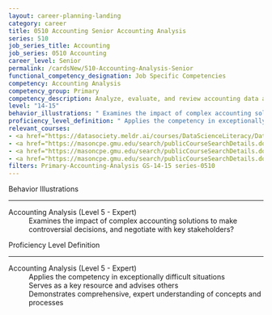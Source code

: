 ```yaml
---
layout: career-planning-landing
category: career
title: 0510 Accounting Senior Accounting Analysis
series: 510
job_series_title: Accounting
job_series: 0510 Accounting
career_level: Senior
permalink: /cardsNew/510-Accounting-Analysis-Senior
functional_competency_designation: Job Specific Competencies
competency: Accounting Analysis
competency_group: Primary
competency_description: Analyze, evaluate, and review accounting data and reports using business tools and applications, and performance metrics to provide recommendations.
level: "14-15"
behavior_illustrations: " Examines the impact of complex accounting solutions to make controversial decisions, and negotiate with key stakeholders?"
proficiency_level_definition: " Applies the competency in exceptionally difficult situations  Serves as a key resource and advises others  Demonstrates comprehensive, expert understanding of concepts and processes"
relevant_courses: 
- <a href="https://datasociety.meldr.ai/courses/DataScienceLiteracy/DataLiteracyForExecutives" aria-label="Data Literacy for Executives - https://datasociety.meldr.ai/courses/DataScienceLiteracy/DataLiteracyForExecutives">Data Literacy for Executives</a>, Data Society
- <a href="https://masoncpe.gmu.edu/search/publicCourseSearchDetails.do?method=load&courseId=2409653" aria-label="PEBU 0520 Fundamentals of Accounting - https://masoncpe.gmu.edu/search/publicCourseSearchDetails.do?method=load&courseId=2409653">PEBU 0520 Fundamentals of Accounting</a>, George Mason University
- <a href="https://masoncpe.gmu.edu/search/publicCourseSearchDetails.do?method=load&courseId=2409666" aria-label="PEBU 0332 Intermediate Accounting - https://masoncpe.gmu.edu/search/publicCourseSearchDetails.do?method=load&courseId=2409666">PEBU 0332 Intermediate Accounting</a>, George Mason University
- <a href="https://masoncpe.gmu.edu/search/publicCourseSearchDetails.do?method=load&courseId=2409626" aria-label="PEBU 0531 Foundations of Financial Reporting - https://masoncpe.gmu.edu/search/publicCourseSearchDetails.do?method=load&courseId=2409626">PEBU 0531 Foundations of Financial Reporting</a>, George Mason University
filters: Primary-Accounting-Analysis GS-14-15 series-0510
---
```


<div class="desktop:grid-col-6 margin-y-3">
  <div class="border-top-2 bg-white padding-3 shadow-5 height-full members-hover border-1px button-border border-top-blue radius-lg">
    <p class="text-bold label-color font-size-21">Behavior Illustrations</p>
    <hr class="hr-green"/>
    <dl class="text-base card-content-color"><dt>Accounting Analysis (Level 5 - Expert)</dt><dd>Examines the impact of complex accounting solutions to make controversial decisions, and negotiate with key stakeholders?</dd></dl>
  </div>
</div>
<div class="desktop:grid-col-6 margin-y-3">
  <div class="border-top-2 bg-white padding-3 shadow-5 height-full members-hover border-1px button-border border-top-blue radius-lg">
    <p class="text-bold label-color font-size-21">Proficiency Level Definition</p>
     <hr class="hr-green"/>
    <dl class="text-base card-content-color"><dt>Accounting Analysis (Level 5 - Expert)</dt><dd>Applies the competency in exceptionally difficult situations </dd><dd>Serves as a key resource and advises others </dd><dd>Demonstrates comprehensive, expert understanding of concepts and processes</dd></dl>
  </div>
</div>